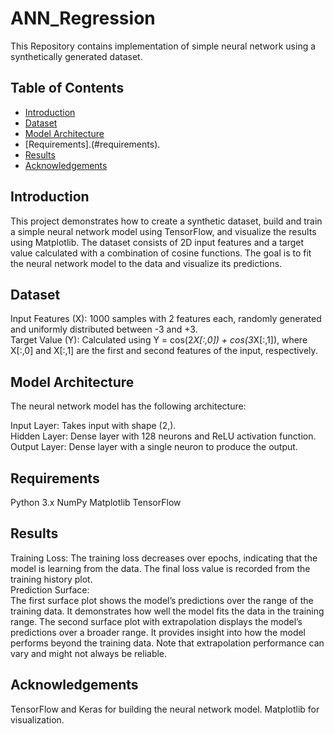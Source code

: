 # ANN_Regression

This Repository contains implementation of simple neural network using a synthetically generated dataset.


## Table of Contents
- [Introduction](#Introduction)
- [Dataset](#dataset)
- [Model Architecture](#Model-architecture)
- [Requirements].(#requirements).
- [Results](#Results)
- [Acknowledgements](#Acknowledgements)

## Introduction

This project demonstrates how to create a synthetic dataset, build and train a simple neural network model using TensorFlow, and visualize the results using Matplotlib. The dataset consists of 2D input features and a target value calculated with a combination of cosine functions. The goal is to fit the neural network model to the data and visualize its predictions.

## Dataset
Input Features (X): 1000 samples with 2 features each, randomly generated and uniformly distributed between -3 and +3.<br>
Target Value (Y): Calculated using Y = cos(2*X[:,0]) + cos(3*X[:,1]), where X[:,0] and X[:,1] are the first and second features of the input, respectively.<br>

## Model Architecture

The neural network model has the following architecture:<br>

Input Layer: Takes input with shape (2,).<br>
Hidden Layer: Dense layer with 128 neurons and ReLU activation function.<br>
Output Layer: Dense layer with a single neuron to produce the output.<br>

## Requirements
Python 3.x
NumPy
Matplotlib
TensorFlow

## Results
Training Loss: The training loss decreases over epochs, indicating that the model is learning from the data. The final loss value is recorded from the training history plot.<br>
Prediction Surface:<br>
The first surface plot shows the model’s predictions over the range of the training data. It demonstrates how well the model fits the data in the training range.
The second surface plot with extrapolation displays the model’s predictions over a broader range. It provides insight into how the model performs beyond the training data. Note that extrapolation performance can vary and might not always be reliable.

## Acknowledgements
TensorFlow and Keras for building the neural network model.
Matplotlib for visualization.


